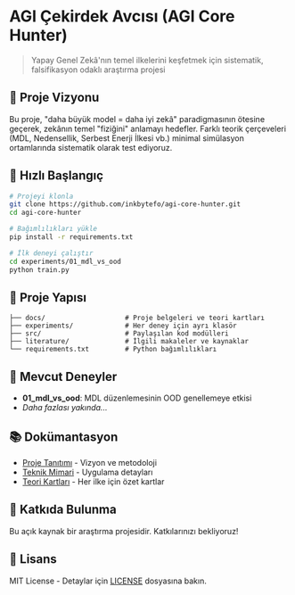 # AGI Çekirdek Avcısı (AGI Core Hunter)

> Yapay Genel Zekâ'nın temel ilkelerini keşfetmek için sistematik, falsifikasyon odaklı araştırma projesi

## 🎯 Proje Vizyonu

Bu proje, "daha büyük model = daha iyi zekâ" paradigmasının ötesine geçerek, zekânın temel "fiziğini" anlamayı hedefler. Farklı teorik çerçeveleri (MDL, Nedensellik, Serbest Enerji İlkesi vb.) minimal simülasyon ortamlarında sistematik olarak test ediyoruz.

## 🚀 Hızlı Başlangıç

```bash
# Projeyi klonla
git clone https://github.com/inkbytefo/agi-core-hunter.git
cd agi-core-hunter

# Bağımlılıkları yükle
pip install -r requirements.txt

# İlk deneyi çalıştır
cd experiments/01_mdl_vs_ood
python train.py
```

## 📁 Proje Yapısı

```
├── docs/                    # Proje belgeleri ve teori kartları
├── experiments/             # Her deney için ayrı klasör
├── src/                     # Paylaşılan kod modülleri
├── literature/              # İlgili makaleler ve kaynaklar
└── requirements.txt         # Python bağımlılıkları
```

## 🧪 Mevcut Deneyler

- **01_mdl_vs_ood**: MDL düzenlemesinin OOD genellemeye etkisi
- *Daha fazlası yakında...*

## 📚 Dokümantasyon

- [Proje Tanıtımı](docs/PROJE_TANITIM.md) - Vizyon ve metodoloji
- [Teknik Mimari](docs/PROJE_TEKNIKMIMARI.md) - Uygulama detayları
- [Teori Kartları](docs/theory_cards/) - Her ilke için özet kartlar

## 🤝 Katkıda Bulunma

Bu açık kaynak bir araştırma projesidir. Katkılarınızı bekliyoruz!

## 📄 Lisans

MIT License - Detaylar için [LICENSE](LICENSE) dosyasına bakın.